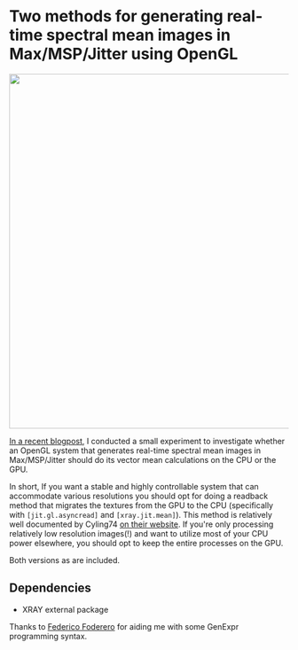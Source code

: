 # Two methods for generating real-time spectral mean images in Max/MSP/Jitter using OpenGL

<p align="center">
 <img src="figure.gif" width=640>
</p>

[In a recent blogpost](https://aleksandertidemann.github.io/general/2020/08/04/exploring-spectral-mean-images.html), I conducted a small experiment to investigate whether an OpenGL system that generates real-time spectral mean images in Max/MSP/Jitter should do its vector mean calculations on the CPU or the GPU. 

In short, If you want a stable and highly controllable system that can accommodate various resolutions you should opt for doing a readback method that migrates the textures from the GPU to the CPU (specifically with ```[jit.gl.asyncread]``` and ```[xray.jit.mean]```). This method is relatively well documented by Cyling74 [on their website](https://cycling74.com/tutorials/best-practices-in-jitter-part-1). If you're only processing relatively low resolution images(!) and want to utilize most of your CPU power elsewhere, you should opt to keep the entire processes on the GPU.

Both versions as are included.

## Dependencies
* XRAY external package

Thanks to [Federico Foderero](https://www.federicofoderaro.com/) for aiding me with some GenExpr programming syntax. 
